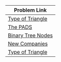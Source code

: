 | Problem Link |
| ------------------|
|[Type of Triangle](https://www.hackerrank.com/challenges/what-type-of-triangle/problem?isFullScreen=true)|
|[The PADS](https://www.hackerrank.com/challenges/the-pads/problem?isFullScreen=true)|
|[Binary Tree Nodes](https://www.hackerrank.com/challenges/binary-search-tree-1/problem?isFullScreen=true)|
|[New Companies](https://www.hackerrank.com/challenges/the-company/problem?isFullScreen=true)|
|[Type of Triangle](https://www.hackerrank.com/challenges/what-type-of-triangle/problem?isFullScreen=true)|


